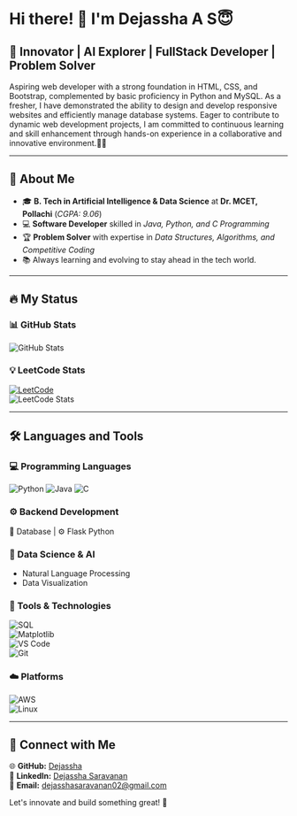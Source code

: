 # Hi there! 👋 I'm Dejassha A S😇

## 🚀 Innovator | AI  Explorer | FullStack Developer | Problem Solver

Aspiring web developer with a strong foundation in HTML, CSS, and Bootstrap, complemented by basic proficiency in Python and MySQL. As a fresher, I have demonstrated the ability to design and develop responsive websites and efficiently manage database systems. Eager to contribute to dynamic web development projects, I am committed to continuous learning and skill enhancement through hands-on experience in a collaborative and innovative environment.🌟💡

---  
## 🌟 About Me  

- 🎓 **B. Tech in Artificial Intelligence & Data Science** at **Dr. MCET, Pollachi** (*CGPA: 9.06*)  
- 💻 **Software Developer** skilled in *Java, Python, and C Programming*   
- 🏆 **Problem Solver** with expertise in *Data Structures, Algorithms, and Competitive Coding*  
- 📚 Always learning and evolving to stay ahead in the tech world.  

---  
## 🔥 My Status  

### 📊 GitHub Stats  
![GitHub Stats](https://github-readme-stats.vercel.app/api?username=Dejassha&show_icons=true&theme=radical&hide_border=true&include_all_commits=true&count_private=true)  

### 💡 LeetCode Stats  
[![LeetCode](https://img.shields.io/badge/LeetCode-Profile-blue)](https://leetcode.com/u/Dejassha96/)  
![LeetCode Stats](https://leetcard.jacoblin.cool/Dejassha96?theme=dark&font=Roboto&solved=126)  

---  
## 🛠 Languages and Tools  

### 💻 Programming Languages  
![Python](https://img.shields.io/badge/Python-3776AB?style=for-the-badge&logo=python&logoColor=white)
![Java](https://img.shields.io/badge/Java-ED8B00?style=for-the-badge&logo=java&logoColor=white)
![C](https://img.shields.io/badge/C-00599C?style=for-the-badge&logo=c&logoColor=white)  

### ⚙️ Backend Development  
🔗 Database | ⚙️ Flask Python 

### 🤖 Data Science & AI    
- Natural Language Processing  
- Data Visualization  

### 🔧 Tools & Technologies  
![SQL](https://img.shields.io/badge/SQL-4479A1?style=for-the-badge&logo=sql&logoColor=white)  
![Matplotlib](https://img.shields.io/badge/Matplotlib-11557C?style=for-the-badge&logo=python&logoColor=white)  
![VS Code](https://img.shields.io/badge/VS%20Code-007ACC?style=for-the-badge&logo=visual-studio-code&logoColor=white)  
![Git](https://img.shields.io/badge/Git-F05032?style=for-the-badge&logo=git&logoColor=white)

### ☁️ Platforms  
![AWS](https://img.shields.io/badge/AWS-232F3E?style=for-the-badge&logo=amazon-aws&logoColor=white)  
![Linux](https://img.shields.io/badge/Linux-FCC624?style=for-the-badge&logo=linux&logoColor=black)   

---  
## 💼 Connect with Me  

🌐 **GitHub:** [Dejassha](https://github.com/Dejassha)  
🔗 **LinkedIn:** [Dejassha Saravanan](https://www.linkedin.com/in/dejassha-saravanan-2273b2260/?utm_source=share&utm_campaign=share_via&utm_content=profile&utm_medium=android_app)  
📩 **Email:** dejasshasaravanan02@gmail.com  

Let's innovate and build something great! 🚀
